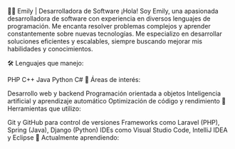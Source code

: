 👩‍💻 Emily | Desarrolladora de Software
¡Hola! Soy Emily, una apasionada desarrolladora de software con experiencia en diversos lenguajes de programación. Me encanta resolver problemas complejos y aprender constantemente sobre nuevas tecnologías. Me especializo en desarrollar soluciones eficientes y escalables, siempre buscando mejorar mis habilidades y conocimientos.

🛠 Lenguajes que manejo:

PHP
C++
Java
Python
C#
🚀 Áreas de interés:

Desarrollo web y backend
Programación orientada a objetos
Inteligencia artificial y aprendizaje automático
Optimización de código y rendimiento
🔧 Herramientas que utilizo:

Git y GitHub para control de versiones
Frameworks como Laravel (PHP), Spring (Java), Django (Python)
IDEs como Visual Studio Code, IntelliJ IDEA y Eclipse
🌱 Actualmente aprendiendo:


<!---
Emilysoft/Emilysoft is a ✨ special ✨ repository because its `README.md` (this file) appears on your GitHub profile.
You can click the Preview link to take a look at your changes.
--->
